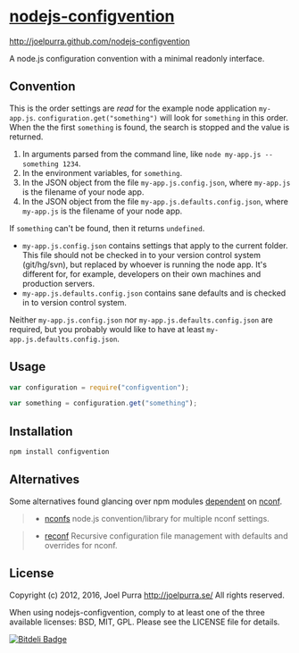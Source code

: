 # [nodejs-configvention](http://joelpurra.github.com/nodejs-configvention)
http://joelpurra.github.com/nodejs-configvention

A node.js configuration convention with a minimal readonly interface.


## Convention

This is the order settings are *read* for the example node application `my-app.js`. `configuration.get("something")` will look for `something` in this order. When the the first `something` is found, the search is stopped and the value is returned.

1. In arguments parsed from the command line, like `node my-app.js --something 1234`.
1. In the environment variables, for `something`.
1. In the JSON object from the file `my-app.js.config.json`, where `my-app.js` is the filename of your node app.
1. In the JSON object from the file `my-app.js.defaults.config.json`, where `my-app.js` is the filename of your node app.

If `something` can't be found, then it returns `undefined`.

- `my-app.js.config.json` contains settings that apply to the current folder. This file should not be checked in to your version control system (git/hg/svn), but replaced by whoever is running the node app. It's different for, for example, developers on their own machines and production servers.
- `my-app.js.defaults.config.json` contains sane defaults and is checked in to version control system.

Neither `my-app.js.config.json` nor `my-app.js.defaults.config.json` are required, but you probably would like to have at least `my-app.js.defaults.config.json`.



## Usage

```javascript
var configuration = require("configvention");

var something = configuration.get("something");
```


## Installation

```bash
npm install configvention
```



## Alternatives

Some alternatives found glancing over npm modules [dependent](https://npmjs.org/browse/depended/nconf) on [nconf](https://npmjs.org/package/nconf).

> - [nconfs](https://npmjs.org/package/nconfs) node.js convention/library for multiple nconf settings.

> - [reconf](https://npmjs.org/package/reconf) Recursive configuration file management with defaults and overrides for nconf.




## License
Copyright (c) 2012, 2016, Joel Purra <http://joelpurra.se/>
All rights reserved.

When using nodejs-configvention, comply to at least one of the three available licenses: BSD, MIT, GPL.
Please see the LICENSE file for details.




[![Bitdeli Badge](https://d2weczhvl823v0.cloudfront.net/joelpurra/nodejs-configvention/trend.png)](https://bitdeli.com/free "Bitdeli Badge")
